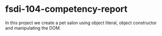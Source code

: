 # fsdi-104-competency-report
 In this project we create a pet salon using object literal, object constructor and manipulating the DOM.
